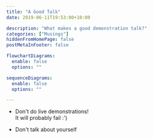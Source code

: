 ```yaml
---
title: "A Good Talk"
date: 2019-06-11T19:53:00+10:00

description: "What makes a good demonstration talk?"
categories: ["Musings"]
hiddenFromHomePage: false
postMetaInFooter: false

flowchartDiagrams:
  enable: false
  options: ""

sequenceDiagrams: 
  enable: false
  options: ""

---
```


* Don't do live demonstrations!  
It will probably fail :')

* Don't talk about yourself


